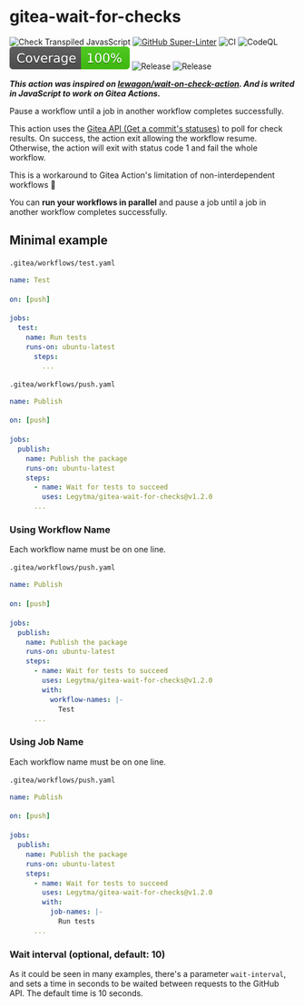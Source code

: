 # gitea-wait-for-checks

![Check Transpiled JavasScript](https://github.com/Legytma/gitea-wait-for-checks/actions/workflows/check-dist.yml/badge.svg)
[![GitHub Super-Linter](https://github.com/Legytma/gitea-wait-for-checks/actions/workflows/linter.yml/badge.svg)](https://github.com/super-linter/super-linter)
![CI](https://github.com/Legytma/gitea-wait-for-checks/actions/workflows/ci.yml/badge.svg)
![CodeQL](https://github.com/Legytma/gitea-wait-for-checks/actions/workflows/codeql-analysis.yml/badge.svg)
![Coverage](badges/coverage.svg)
![Release](https://shields.io/github/v/release/Legytma/gitea-wait-for-checks)
![Release](https://shields.io/github/package-json/v/Legytma/gitea-wait-for-checks)

**_This action was inspired on
[lewagon/wait-on-check-action](https://github.com/lewagon/wait-on-check-action).
And is writed in JavaScript to work on Gitea Actions._**

Pause a workflow until a job in another workflow completes successfully.

This action uses the
[Gitea API (Get a commit's statuses)](https://docs.gitea.com/api/1.21/#tag/repository/operation/repoListStatuses)
to poll for check results. On success, the action exit allowing the workflow
resume. Otherwise, the action will exit with status code 1 and fail the whole
workflow.

This is a workaround to Gitea Action's limitation of non-interdependent
workflows :tada:

You can **run your workflows in parallel** and pause a job until a job in
another workflow completes successfully.

## Minimal example

`.gitea/workflows/test.yaml`

```yml
name: Test

on: [push]

jobs:
  test:
    name: Run tests
    runs-on: ubuntu-latest
      steps:
        ...
```

`.gitea/workflows/push.yaml`

```yml
name: Publish

on: [push]

jobs:
  publish:
    name: Publish the package
    runs-on: ubuntu-latest
    steps:
      - name: Wait for tests to succeed
        uses: Legytma/gitea-wait-for-checks@v1.2.0
      ...
```

### Using Workflow Name

Each workflow name must be on one line.

`.gitea/workflows/push.yaml`

```yml
name: Publish

on: [push]

jobs:
  publish:
    name: Publish the package
    runs-on: ubuntu-latest
    steps:
      - name: Wait for tests to succeed
        uses: Legytma/gitea-wait-for-checks@v1.2.0
        with:
          workflow-names: |-
            Test
      ...
```

### Using Job Name

Each workflow name must be on one line.

`.gitea/workflows/push.yaml`

```yml
name: Publish

on: [push]

jobs:
  publish:
    name: Publish the package
    runs-on: ubuntu-latest
    steps:
      - name: Wait for tests to succeed
        uses: Legytma/gitea-wait-for-checks@v1.2.0
        with:
          job-names: |-
            Run tests
      ...
```

### Wait interval (optional, default: 10)

As it could be seen in many examples, there's a parameter `wait-interval`, and
sets a time in seconds to be waited between requests to the GitHub API. The
default time is 10 seconds.
